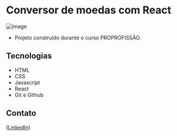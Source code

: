 # Conversor de moedas com React

![image](https://github.com/JoaoEduSB/ConversorDeMoedasCom_React/assets/146045770/f8eb7443-0950-42e0-bf9d-73749a9e4d3c)

- Projeto construído durante o curso PROPROFISSÃO.

## Tecnologias

- HTML
- CSS
- Javascript
- React
- Git e Github

## Contato
[(LinkedIn)](https://www.linkedin.com/in/joaoedusb/)
